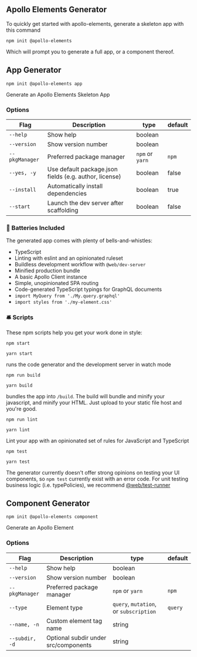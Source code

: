 ## Apollo Elements Generator

To quickly get started with apollo-elements, generate a skeleton app with this command

```
npm init @apollo-elements
```

Which will prompt you to generate a full app, or a component thereof.

## App Generator

```
npm init @apollo-elements app
```

Generate an Apollo Elements Skeleton App

### Options
| Flag | Description | type | default |
|-----|-----|-----|-----|
| `--help`        | Show help | boolean | |
| `--version`     | Show version number | boolean | |
| `--pkgManager`  | Preferred package manager | `npm` or `yarn` | `npm` |
| `--yes, -y`     | Use default package.json fields (e.g. author, license) | boolean | false |
| `--install`     | Automatically install dependencies | boolean | true |
| `--start`       | Launch the dev server after scaffolding | boolean | false |

### 🔋 Batteries Included

The generated app comes with plenty of bells-and-whistles:

- TypeScript
- Linting with eslint and an opinionated ruleset
- Buildless development workflow with `@web/dev-server`
- Minified production bundle
- A basic Apollo Client instance
- Simple, unopinionated SPA routing
- Code-generated TypeScript typings for GraphQL documents
- `import MyQuery from './My.query.graphql'`
- `import styles from './my-element.css'`

### 🛎 Scripts

These npm scripts help you get your work done in style:

```
npm start
```
```
yarn start
```
runs the code generator and the development server in watch mode

```
npm run build
```
```
yarn build
```
bundles the app into `/build`. The build will bundle and minify your javascript, and minify your HTML. Just upload to your static file host and you're good.

```
npm run lint
```
```
yarn lint
```
Lint your app with an opinionated set of rules for JavaScript and TypeScript

```
npm test
```
```
yarn test
```
The generator currently doesn't offer strong opinions on testing your UI components, so `npm test` currently exist with an error code. For unit testing business logic (i.e. typePolicies), we recommend [@web/test-runner](https://modern-web.dev/guides/test-runner/getting-started/)

## Component Generator

```
npm init @apollo-elements component
```

Generate an Apollo Element

### Options
| Flag | Description | type | default |
|-----|-----|-----|-----|
| `--help`        | Show help | boolean |
| `--version`     | Show version number | boolean |
| `--pkgManager`  | Preferred package manager | `npm` or `yarn` | `npm` |
| `--type`        | Element type | `query`, `mutation`, or `subscription` | `query` |
| `--name, -n`    | Custom element tag name | string |
| `--subdir, -d`  | Optional subdir under src/components | string |